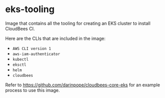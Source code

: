 # eks-tooling

Image that contains all the tooling for creating an EKS cluster to install CloudBees CI.

Here are the CLIs that are included in the image:

* `AWS CLI version 1`
* `aws-iam-authenticator`
* `kubectl`
* `eksctl`
* `helm`
* `cloudbees`

Refer to https://github.com/darinpope/cloudbees-core-eks for an example process to use this image.